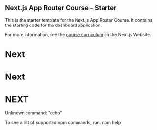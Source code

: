 ## Next.js App Router Course - Starter

This is the starter template for the Next.js App Router Course. It contains the starting code for the dashboard application.

For more information, see the [course curriculum](https://nextjs.org/learn) on the Next.js Website.
# Next
# Next
# NEXT
Unknown command: "echo"

To see a list of supported npm commands, run:
  npm help
